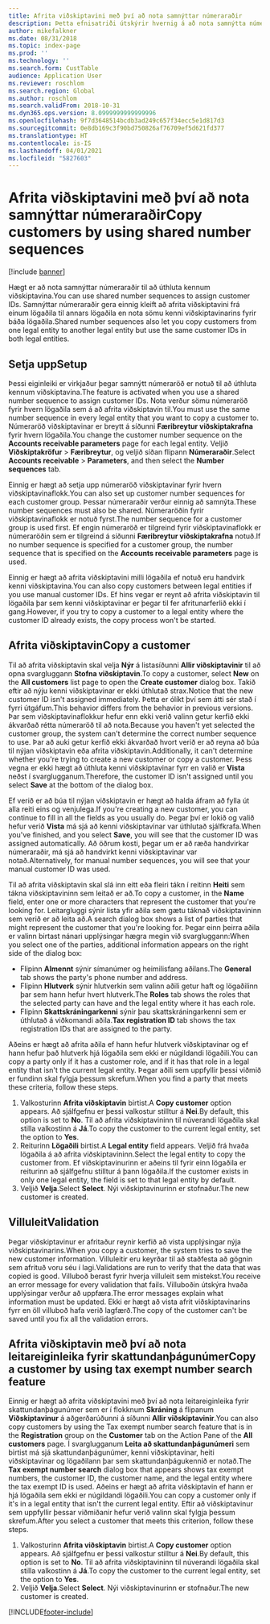 ```yaml
---
title: Afrita viðskiptavini með því að nota samnýttar númeraraðir
description: Þetta efnisatriði útskýrir hvernig á að nota samnýtta númeraröð til að afrita viðskiptavin á annan lögaðila en halda sama kenni viðskiptavinar.
author: mikefalkner
ms.date: 08/31/2018
ms.topic: index-page
ms.prod: ''
ms.technology: ''
ms.search.form: CustTable
audience: Application User
ms.reviewer: roschlom
ms.search.region: Global
ms.author: roschlom
ms.search.validFrom: 2018-10-31
ms.dyn365.ops.version: 8.0999999999999996
ms.openlocfilehash: 9f7d3648514bcdb3ad249c657f34ecc5e1d817d3
ms.sourcegitcommit: 0e8db169c3f90bd750826af76709ef5d621fd377
ms.translationtype: HT
ms.contentlocale: is-IS
ms.lasthandoff: 04/01/2021
ms.locfileid: "5827603"
---
```

# <a name="copy-customers-by-using-shared-number-sequences"></a><span data-ttu-id="8938e-103">Afrita viðskiptavini með því að nota samnýttar númeraraðir</span><span class="sxs-lookup"><span data-stu-id="8938e-103">Copy customers by using shared number sequences</span></span>

[!include [banner](../includes/banner.md)]

<span data-ttu-id="8938e-104">Hægt er að nota samnýttar númeraraðir til að úthluta kennum viðskiptavina.</span><span class="sxs-lookup"><span data-stu-id="8938e-104">You can use shared number sequences to assign customer IDs.</span></span> <span data-ttu-id="8938e-105">Samnýttar númeraraðir gera einnig kleift að afrita viðskiptavini frá einum lögaðila til annars lögaðila en nota sömu kenni viðskiptavinarins fyrir báða lögaðila.</span><span class="sxs-lookup"><span data-stu-id="8938e-105">Shared number sequences also let you copy customers from one legal entity to another legal entity but use the same customer IDs in both legal entities.</span></span>

## <a name="setup"></a><span data-ttu-id="8938e-106">Setja upp</span><span class="sxs-lookup"><span data-stu-id="8938e-106">Setup</span></span>

<span data-ttu-id="8938e-107">Þessi eiginleiki er virkjaður þegar samnýtt númeraröð er notuð til að úthluta kennum viðskiptavina.</span><span class="sxs-lookup"><span data-stu-id="8938e-107">The feature is activated when you use a shared number sequence to assign customer IDs.</span></span> <span data-ttu-id="8938e-108">Nota verður sömu númeraröð fyrir hvern lögaðila sem á að afrita viðskiptavin til.</span><span class="sxs-lookup"><span data-stu-id="8938e-108">You must use the same number sequence in every legal entity that you want to copy a customer to.</span></span> <span data-ttu-id="8938e-109">Númeraröð viðskiptavinar er breytt á síðunni **Færibreytur viðskiptakrafna** fyrir hvern lögaðila.</span><span class="sxs-lookup"><span data-stu-id="8938e-109">You change the customer number sequence on the **Accounts receivable parameters** page for each legal entity.</span></span> <span data-ttu-id="8938e-110">Veljið **Viðskiptakröfur** \> **Færibreytur**, og veljið síðan flipann **Númeraraðir**.</span><span class="sxs-lookup"><span data-stu-id="8938e-110">Select **Accounts receivable** \> **Parameters**, and then select the **Number sequences** tab.</span></span>

<span data-ttu-id="8938e-111">Einnig er hægt að setja upp númeraröð viðskiptavinar fyrir hvern viðskiptavinaflokk.</span><span class="sxs-lookup"><span data-stu-id="8938e-111">You can also set up customer number sequences for each customer group.</span></span> <span data-ttu-id="8938e-112">Þessar númeraraðir verður einnig að samnýta.</span><span class="sxs-lookup"><span data-stu-id="8938e-112">These number sequences must also be shared.</span></span> <span data-ttu-id="8938e-113">Númeraröðin fyrir viðskiptavinaflokk er notuð fyrst.</span><span class="sxs-lookup"><span data-stu-id="8938e-113">The number sequence for a customer group is used first.</span></span> <span data-ttu-id="8938e-114">Ef engin númeraröð er tilgreind fyrir viðskiptavinaflokk er númeraröðin sem er tilgreind á síðunni **Færibreytur viðskiptakrafna** notuð.</span><span class="sxs-lookup"><span data-stu-id="8938e-114">If no number sequence is specified for a customer group, the number sequence that is specified on the **Accounts receivable parameters** page is used.</span></span>

<span data-ttu-id="8938e-115">Einnig er hægt að afrita viðskiptavini milli lögaðila ef notuð eru handvirk kenni viðskiptavina.</span><span class="sxs-lookup"><span data-stu-id="8938e-115">You can also copy customers between legal entities if you use manual customer IDs.</span></span> <span data-ttu-id="8938e-116">Ef hins vegar er reynt að afrita viðskiptavin til lögaðila þar sem kenni viðskiptavinar er þegar til fer afritunarferlið ekki í gang.</span><span class="sxs-lookup"><span data-stu-id="8938e-116">However, if you try to copy a customer to a legal entity where the customer ID already exists, the copy process won't be started.</span></span>

## <a name="copy-a-customer"></a><span data-ttu-id="8938e-117">Afrita viðskiptavin</span><span class="sxs-lookup"><span data-stu-id="8938e-117">Copy a customer</span></span>

<span data-ttu-id="8938e-118">Til að afrita viðskiptavin skal velja **Nýr** á listasíðunni **Allir viðskiptavinir** til að opna svargluggann **Stofna viðskiptavin**.</span><span class="sxs-lookup"><span data-stu-id="8938e-118">To copy a customer, select **New** on the **All customers** list page to open the **Create customer** dialog box.</span></span> <span data-ttu-id="8938e-119">Takið eftir að nýju kenni viðskiptavinar er ekki úthlutað strax.</span><span class="sxs-lookup"><span data-stu-id="8938e-119">Notice that the new customer ID isn't assigned immediately.</span></span> <span data-ttu-id="8938e-120">Þetta er ólíkt því sem átti sér stað í fyrri útgáfum.</span><span class="sxs-lookup"><span data-stu-id="8938e-120">This behavior differs from the behavior in previous versions.</span></span> <span data-ttu-id="8938e-121">Þar sem viðskiptavinaflokkur hefur enn ekki verið valinn getur kerfið ekki ákvarðað rétta númeraröð til að nota.</span><span class="sxs-lookup"><span data-stu-id="8938e-121">Because you haven't yet selected the customer group, the system can't determine the correct number sequence to use.</span></span> <span data-ttu-id="8938e-122">Þar að auki getur kerfið ekki ákvarðað hvort verið er að reyna að búa til nýjan viðskiptavin eða afrita viðskiptavin.</span><span class="sxs-lookup"><span data-stu-id="8938e-122">Additionally, it can't determine whether you're trying to create a new customer or copy a customer.</span></span> <span data-ttu-id="8938e-123">Þess vegna er ekki hægt að úthluta kenni viðskiptavinar fyrr en valið er **Vista** neðst í svarglugganum.</span><span class="sxs-lookup"><span data-stu-id="8938e-123">Therefore, the customer ID isn't assigned until you select **Save** at the bottom of the dialog box.</span></span>

<span data-ttu-id="8938e-124">Ef verið er að búa til nýjan viðskiptavin er hægt að halda áfram að fylla út alla reiti eins og venjulega.</span><span class="sxs-lookup"><span data-stu-id="8938e-124">If you're creating a new customer, you can continue to fill in all the fields as you usually do.</span></span> <span data-ttu-id="8938e-125">Þegar því er lokið og valið hefur verið **Vista** má sjá að kenni viðskiptavinar var úthlutað sjálfkrafa.</span><span class="sxs-lookup"><span data-stu-id="8938e-125">When you've finished, and you select **Save**, you will see that the customer ID was assigned automatically.</span></span> <span data-ttu-id="8938e-126">Að öðrum kosti, þegar um er að ræða handvirkar númeraraðir, má sjá að handvirkt kenni viðskiptavinar var notað.</span><span class="sxs-lookup"><span data-stu-id="8938e-126">Alternatively, for manual number sequences, you will see that your manual customer ID was used.</span></span>

<span data-ttu-id="8938e-127">Til að afrita viðskiptavin skal slá inn eitt eða fleiri tákn í reitinn **Heiti** sem tákna viðskiptavininn sem leitað er að.</span><span class="sxs-lookup"><span data-stu-id="8938e-127">To copy a customer, in the **Name** field, enter one or more characters that represent the customer that you're looking for.</span></span> <span data-ttu-id="8938e-128">Leitargluggi sýnir lista yfir aðila sem gætu táknað viðskiptavininn sem verið er að leita að.</span><span class="sxs-lookup"><span data-stu-id="8938e-128">A search dialog box shows a list of parties that might represent the customer that you're looking for.</span></span> <span data-ttu-id="8938e-129">Þegar einn þeirra aðila er valinn birtast nánari upplýsingar hægra megin við svargluggann:</span><span class="sxs-lookup"><span data-stu-id="8938e-129">When you select one of the parties, additional information appears on the right side of the dialog box:</span></span>

- <span data-ttu-id="8938e-130">Flipinn **Almennt** sýnir símanúmer og heimilisfang aðilans.</span><span class="sxs-lookup"><span data-stu-id="8938e-130">The **General** tab shows the party's phone number and address.</span></span>
- <span data-ttu-id="8938e-131">Flipinn **Hlutverk** sýnir hlutverkin sem valinn aðili getur haft og lögaðilinn þar sem hann hefur hvert hlutverk.</span><span class="sxs-lookup"><span data-stu-id="8938e-131">The **Roles** tab shows the roles that the selected party can have and the legal entity where it has each role.</span></span>
- <span data-ttu-id="8938e-132">Flipinn **Skattskráningarkenni** sýnir þau skattskráningarkenni sem er úthlutað á viðkomandi aðila.</span><span class="sxs-lookup"><span data-stu-id="8938e-132">**Tax registration ID** tab shows the tax registration IDs that are assigned to the party.</span></span>

<span data-ttu-id="8938e-133">Aðeins er hægt að afrita aðila ef hann hefur hlutverk viðskiptavinar og ef hann hefur það hlutverk hjá lögaðila sem ekki er núgildandi lögaðili.</span><span class="sxs-lookup"><span data-stu-id="8938e-133">You can copy a party only if it has a customer role, and if it has that role in a legal entity that isn't the current legal entity.</span></span> <span data-ttu-id="8938e-134">Þegar aðili sem uppfyllir þessi viðmið er fundinn skal fylgja þessum skrefum.</span><span class="sxs-lookup"><span data-stu-id="8938e-134">When you find a party that meets these criteria, follow these steps.</span></span>

1. <span data-ttu-id="8938e-135">Valkosturinn **Afrita viðskiptavin** birtist.</span><span class="sxs-lookup"><span data-stu-id="8938e-135">A **Copy customer** option appears.</span></span> <span data-ttu-id="8938e-136">Að sjálfgefnu er þessi valkostur stilltur á **Nei**.</span><span class="sxs-lookup"><span data-stu-id="8938e-136">By default, this option is set to **No**.</span></span> <span data-ttu-id="8938e-137">Til að afrita viðskiptavininn til núverandi lögaðila skal stilla valkostinn á **Já**.</span><span class="sxs-lookup"><span data-stu-id="8938e-137">To copy the customer to the current legal entity, set the option to **Yes**.</span></span> 
2. <span data-ttu-id="8938e-138">Reiturinn **Lögaðili** birtist.</span><span class="sxs-lookup"><span data-stu-id="8938e-138">A **Legal entity** field appears.</span></span> <span data-ttu-id="8938e-139">Veljið frá hvaða lögaðila á að afrita viðskiptavininn.</span><span class="sxs-lookup"><span data-stu-id="8938e-139">Select the legal entity to copy the customer from.</span></span> <span data-ttu-id="8938e-140">Ef viðskiptavinurinn er aðeins til fyrir einn lögaðila er reiturinn að sjálfgefnu stilltur á þann lögaðila.</span><span class="sxs-lookup"><span data-stu-id="8938e-140">If the customer exists in only one legal entity, the field is set to that legal entity by default.</span></span>
3. <span data-ttu-id="8938e-141">Veljið **Velja**.</span><span class="sxs-lookup"><span data-stu-id="8938e-141">Select **Select**.</span></span> <span data-ttu-id="8938e-142">Nýi viðskiptavinurinn er stofnaður.</span><span class="sxs-lookup"><span data-stu-id="8938e-142">The new customer is created.</span></span>

## <a name="validation"></a><span data-ttu-id="8938e-143">Villuleit</span><span class="sxs-lookup"><span data-stu-id="8938e-143">Validation</span></span>

<span data-ttu-id="8938e-144">Þegar viðskiptavinur er afritaður reynir kerfið að vista upplýsingar nýja viðskiptavinarins.</span><span class="sxs-lookup"><span data-stu-id="8938e-144">When you copy a customer, the system tries to save the new customer information.</span></span> <span data-ttu-id="8938e-145">Villuleitir eru keyrðar til að staðfesta að gögnin sem afrituð voru séu í lagi.</span><span class="sxs-lookup"><span data-stu-id="8938e-145">Validations are run to verify that the data that was copied is good.</span></span> <span data-ttu-id="8938e-146">Villuboð berast fyrir hverja villuleit sem mistekst.</span><span class="sxs-lookup"><span data-stu-id="8938e-146">You receive an error message for every validation that fails.</span></span> <span data-ttu-id="8938e-147">Villuboðin útskýra hvaða upplýsingar verður að uppfæra.</span><span class="sxs-lookup"><span data-stu-id="8938e-147">The error messages explain what information must be updated.</span></span> <span data-ttu-id="8938e-148">Ekki er hægt að vista afrit viðskiptavinarins fyrr en öll villuboð hafa verið lagfærð.</span><span class="sxs-lookup"><span data-stu-id="8938e-148">The copy of the customer can't be saved until you fix all the validation errors.</span></span>

## <a name="copy-a-customer-by-using-tax-exempt-number-search-feature"></a><span data-ttu-id="8938e-149">Afrita viðskiptavin með því að nota leitareiginleika fyrir skattundanþágunúmer</span><span class="sxs-lookup"><span data-stu-id="8938e-149">Copy a customer by using tax exempt number search feature</span></span>

<span data-ttu-id="8938e-150">Einnig er hægt að afrita viðskiptavini með því að nota leitareiginleika fyrir skattundanþágunúmer sem er í flokknum **Skráning** á flipanum **Viðskiptavinur** á aðgerðarúðunni á síðunni **Allir viðskiptavinir**.</span><span class="sxs-lookup"><span data-stu-id="8938e-150">You can also copy customers by using the Tax exempt number search feature that is in the **Registration** group on the **Customer** tab on the Action Pane of the **All customers** page.</span></span> <span data-ttu-id="8938e-151">Í svarglugganum **Leita að skattundanþágunúmeri** sem birtist má sjá skattundanþágunúmer, kenni viðskiptavinar, heiti viðskiptavinar og lögaðilann þar sem skattundanþágukennið er notað.</span><span class="sxs-lookup"><span data-stu-id="8938e-151">The **Tax exempt number search** dialog box that appears shows tax exempt numbers, the customer ID, the customer name, and the legal entity where the tax exempt ID is used.</span></span> <span data-ttu-id="8938e-152">Aðeins er hægt að afrita viðskiptavin ef hann er hjá lögaðila sem ekki er núgildandi lögaðili.</span><span class="sxs-lookup"><span data-stu-id="8938e-152">You can copy a customer only if it's in a legal entity that isn't the current legal entity.</span></span> <span data-ttu-id="8938e-153">Eftir að viðskiptavinur sem uppfyllir þessar viðmiðanir hefur verið valinn skal fylgja þessum skrefum.</span><span class="sxs-lookup"><span data-stu-id="8938e-153">After you select a customer that meets this criterion, follow these steps.</span></span>

1. <span data-ttu-id="8938e-154">Valkosturinn **Afrita viðskiptavin** birtist.</span><span class="sxs-lookup"><span data-stu-id="8938e-154">A **Copy customer** option appears.</span></span> <span data-ttu-id="8938e-155">Að sjálfgefnu er þessi valkostur stilltur á **Nei**.</span><span class="sxs-lookup"><span data-stu-id="8938e-155">By default, this option is set to **No**.</span></span> <span data-ttu-id="8938e-156">Til að afrita viðskiptavininn til núverandi lögaðila skal stilla valkostinn á **Já**.</span><span class="sxs-lookup"><span data-stu-id="8938e-156">To copy the customer to the current legal entity, set the option to **Yes**.</span></span> 
2. <span data-ttu-id="8938e-157">Veljið **Velja**.</span><span class="sxs-lookup"><span data-stu-id="8938e-157">Select **Select**.</span></span> <span data-ttu-id="8938e-158">Nýi viðskiptavinurinn er stofnaður.</span><span class="sxs-lookup"><span data-stu-id="8938e-158">The new customer is created.</span></span>


[!INCLUDE[footer-include](../../includes/footer-banner.md)]